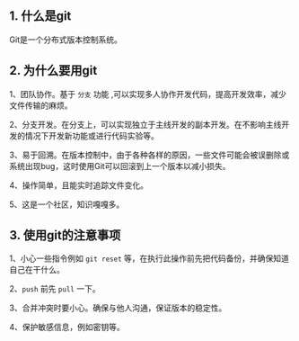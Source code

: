 ## 1. 什么是git
  Git是一个分布式版本控制系统。 
## 2. 为什么要用git
  1、团队协作。基于 `分支` 功能 ,可以实现多人协作开发代码，提高开发效率，减少文件传输的麻烦。

  2、分支开发。在分支上，可以实现独立于主线开发的副本开发。在不影响主线开发的情况下开发新功能或进行代码实验等。

  3、易于回溯。在版本控制中，由于各种各样的原因，一些文件可能会被误删除或系统出现bug，这时使用Git可以回滚到上一个版本以减小损失。
  
  4、操作简单，且能实时追踪文件变化。

  5、这是一个社区，知识嘎嘎多。
## 3. 使用git的注意事项
  1、小心一些指令例如 `git reset` 等，在执行此操作前先把代码备份，并确保知道自己在干什么。

  2、`push` 前先 `pull` 一下。

  3、合并冲突时要小心。确保与他人沟通，保证版本的稳定性。

  4、保护敏感信息，例如密钥等。
